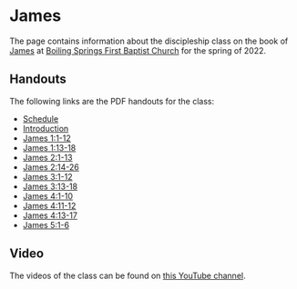 # James

The page contains information about the discipleship class on the book of [James](https://netbible.org/bible/James+1) at [Boiling Springs First Baptist Church](https://www.bsfbc.org) for the spring of 2022.

## Handouts

The following links are the PDF handouts for the class:

* [Schedule](Schedule.pdf)
* [Introduction](Introduction.pdf)
* [James 1:1-12](James-1-2-12.pdf)
* [James 1:13-18](James-1-13-18.pdf)
* [James 2:1-13](James-2-1-13.pdf)
* [James 2:14-26](James-2-14-26.pdf)
* [James 3:1-12](James-3-1-12.pdf)
* [James 3:13-18](James-3-13-18.pdf)
* [James 4:1-10](James-4-1-10.pdf)
* [James 4:11-12](James-4-11-12.pdf)
* [James 4:13-17](James-4-13-17.pdf)
* [James 5:1-6](James-5-1-6.pdf)

## Video

The videos of the class can be found on [this YouTube channel](https://www.youtube.com/channel/UCjZQO8kd_0ksKya2PGQ39ow/videos).
